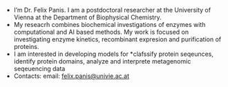 - I’m Dr. Felix Panis. I am a postdoctoral researcher at the University of Vienna at the Department of Biophysical Chemistry.
- My reseacrh combines biochemical investigations of enzymes with computational and AI based methods. My work is focused on investigating enzyme kinetics, recombinant expresion and purification of proteins.
- I am interested in developing models for
  *clafssify protein seqeunces, identify protein domains, analyze and interprete metagenomic seqeuencing data
- Contacts:
  email: felix.panis@univie.ac.at


<!---
FelixP91/FelixP91 is a ✨ special ✨ repository because its `README.md` (this file) appears on your GitHub profile.
You can click the Preview link to take a look at your changes.
--->
